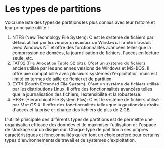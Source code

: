 # Les types de partitions

Voici une liste des types de partitions les plus connus avec leur histoire et leur principale utilité :

1. NTFS (New Technology File System): C'est le système de fichiers par défaut utilisé par les versions récentes de Windows. Il a été introduit avec Windows NT et offre des fonctionnalités avancées telles que la compression de données, la journalisation de fichiers, l'accès en lecture seule, etc.
2. FAT32 (File Allocation Table 32 bits): C'est un système de fichiers ancien utilisé par les anciennes versions de Windows et MS-DOS. Il offre une compatibilité avec plusieurs systèmes d'exploitation, mais est limité en termes de taille de fichier et de partition.
3. EXT4 (Fourth Extended File System): C'est un système de fichiers utilisé par les distributions Linux. Il offre des fonctionnalités avancées telles que la journalisation des fichiers, l'extensibilité et la robustesse.
4. HFS+ (Hierarchical File System Plus): C'est le système de fichiers utilisé par Mac OS X. Il offre des fonctionnalités telles que la gestion des droits d'accès et la prise en charge des fichiers de plus de 2 GB.

L'utilité principale des différents types de partitions est de permettre une organisation efficace des données et de maximiser l'utilisation de l'espace de stockage sur un disque dur. Chaque type de partition a ses propres caractéristiques et fonctionnalités qui en font un choix préféré pour certains types d'environnements de travail et de systèmes d'exploitation.
